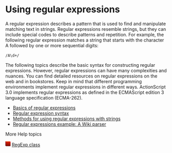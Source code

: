 # Using regular expressions

A regular expression describes a pattern that is used to find and manipulate
matching text in strings. Regular expressions resemble strings, but they can
include special codes to describe patterns and repetition. For example, the
following regular expression matches a string that starts with the character A
followed by one or more sequential digits:

    /A\d+/

The following topics describe the basic syntax for constructing regular
expressions. However, regular expressions can have many complexities and
nuances. You can find detailed resources on regular expressions on the web and
in bookstores. Keep in mind that different programming environments implement
regular expressions in different ways. ActionScript 3.0 implements regular
expressions as defined in the ECMAScript edition 3 language specification
(ECMA-262).

- [Basics of regular expressions](./basics-of-regular-expressions.md)
- [Regular expression syntax](./regular-expression-syntax.md)
- [Methods for using regular expressions with strings](./methods-for-using-regular-expressions-with-strings.md)
- [Regular expressions example: A Wiki parser](./regular-expressions-example-a-wiki-parser.md)

More Help topics

![](../../img/flashplatformLinkIndicator.png)
[RegExp class](https://help.adobe.com/en_US/FlashPlatform/reference/actionscript/3/RegExp.html)
